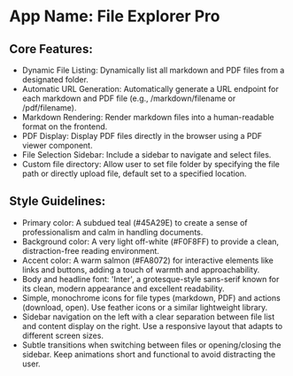 # **App Name**: File Explorer Pro

## Core Features:

- Dynamic File Listing: Dynamically list all markdown and PDF files from a designated folder.
- Automatic URL Generation: Automatically generate a URL endpoint for each markdown and PDF file (e.g., /markdown/filename or /pdf/filename).
- Markdown Rendering: Render markdown files into a human-readable format on the frontend.
- PDF Display: Display PDF files directly in the browser using a PDF viewer component.
- File Selection Sidebar: Include a sidebar to navigate and select files.
- Custom file directory: Allow user to set file folder by specifying the file path or directly upload file, default set to a specified location.  

## Style Guidelines:

- Primary color: A subdued teal (#45A29E) to create a sense of professionalism and calm in handling documents.
- Background color: A very light off-white (#F0F8FF) to provide a clean, distraction-free reading environment.
- Accent color: A warm salmon (#FA8072) for interactive elements like links and buttons, adding a touch of warmth and approachability.
- Body and headline font: 'Inter', a grotesque-style sans-serif known for its clean, modern appearance and excellent readability.
- Simple, monochrome icons for file types (markdown, PDF) and actions (download, open). Use feather icons or a similar lightweight library.
- Sidebar navigation on the left with a clear separation between file list and content display on the right. Use a responsive layout that adapts to different screen sizes.
- Subtle transitions when switching between files or opening/closing the sidebar. Keep animations short and functional to avoid distracting the user.